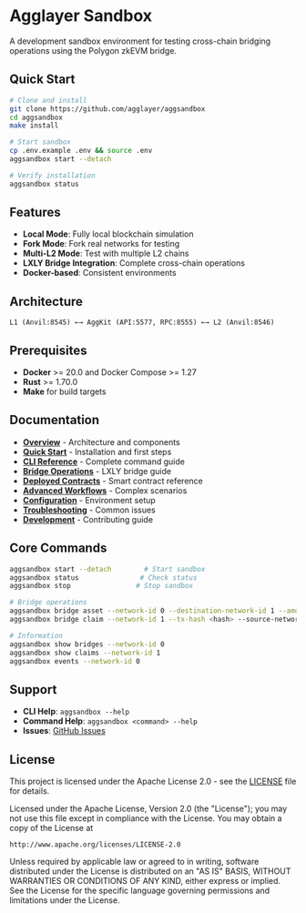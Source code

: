 # Agglayer Sandbox

A development sandbox environment for testing cross-chain bridging operations using the Polygon zkEVM bridge.

## Quick Start

```bash
# Clone and install
git clone https://github.com/agglayer/aggsandbox
cd aggsandbox
make install

# Start sandbox
cp .env.example .env && source .env
aggsandbox start --detach

# Verify installation
aggsandbox status
```

## Features

- **Local Mode**: Fully local blockchain simulation
- **Fork Mode**: Fork real networks for testing
- **Multi-L2 Mode**: Test with multiple L2 chains
- **LXLY Bridge Integration**: Complete cross-chain operations
- **Docker-based**: Consistent environments

## Architecture

```text
L1 (Anvil:8545) ←→ AggKit (API:5577, RPC:8555) ←→ L2 (Anvil:8546)
```

## Prerequisites

- **Docker** >= 20.0 and Docker Compose >= 1.27
- **Rust** >= 1.70.0
- **Make** for build targets

## Documentation

- **[Overview](docs/overview.md)** - Architecture and components
- **[Quick Start](docs/quickstart.md)** - Installation and first steps
- **[CLI Reference](docs/cli-reference.md)** - Complete command guide
- **[Bridge Operations](docs/bridge-operations.md)** - LXLY bridge guide
- **[Deployed Contracts](docs/deployed-contracts.md)** - Smart contract reference
- **[Advanced Workflows](docs/advanced-workflows.md)** - Complex scenarios
- **[Configuration](docs/configuration.md)** - Environment setup
- **[Troubleshooting](docs/troubleshooting.md)** - Common issues
- **[Development](docs/development.md)** - Contributing guide

## Core Commands

```bash
aggsandbox start --detach        # Start sandbox
aggsandbox status               # Check status
aggsandbox stop                # Stop sandbox

# Bridge operations
aggsandbox bridge asset --network-id 0 --destination-network-id 1 --amount 0.1 --token-address 0x0000000000000000000000000000000000000000
aggsandbox bridge claim --network-id 1 --tx-hash <hash> --source-network-id 0

# Information
aggsandbox show bridges --network-id 0
aggsandbox show claims --network-id 1
aggsandbox events --network-id 0
```

## Support

- **CLI Help**: `aggsandbox --help`
- **Command Help**: `aggsandbox <command> --help`
- **Issues**: [GitHub Issues](https://github.com/agglayer/aggsandbox/issues)

## License

This project is licensed under the Apache License 2.0 - see the [LICENSE](LICENSE) file for details.

Licensed under the Apache License, Version 2.0 (the "License");
you may not use this file except in compliance with the License.
You may obtain a copy of the License at

    http://www.apache.org/licenses/LICENSE-2.0

Unless required by applicable law or agreed to in writing, software
distributed under the License is distributed on an "AS IS" BASIS,
WITHOUT WARRANTIES OR CONDITIONS OF ANY KIND, either express or implied.
See the License for the specific language governing permissions and
limitations under the License.
